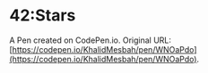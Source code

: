 # 42:Stars

A Pen created on CodePen.io. Original URL: [https://codepen.io/KhalidMesbah/pen/WNOaPdo](https://codepen.io/KhalidMesbah/pen/WNOaPdo).


